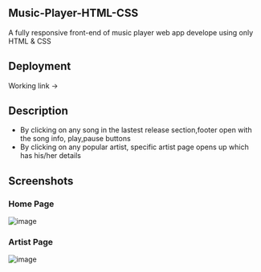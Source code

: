 ## Music-Player-HTML-CSS
A fully responsive front-end of music player web app develope using only HTML & CSS 

## Deployment 
Working link -> 

## Description 
- By clicking on any song in the lastest release section,footer open with the song info, play,pause buttons
- By clicking on any popular artist, specific artist page opens up which has his/her details 

## Screenshots
### Home Page
![image](https://user-images.githubusercontent.com/87566298/168336291-1b9802a0-7cdc-4ad7-b53d-030032ddef3f.png)

### Artist Page
![image](https://user-images.githubusercontent.com/87566298/168336430-7c123192-132c-4c7d-b1d4-36560a228d68.png)
